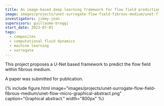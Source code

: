 ```yaml
---
title: An image-based deep learning framework for flow field prediction in arbitrary-sized fibrous microstructures
image: images/projects/unet-surrogate-flow-field-fibrous-medium/unet-flow-micro-graphical-abstract.png
investigators: jimmy-jean
supervisors: guillaume-broggi
start_date: 2023-07-01
tags:
  - composites
  - computational fluid dynamics
  - machine learning
  - surrogate
---
```


<!-- excerpt start -->
This project proposes a U-Net based framework to predict the flow field within fibrous medium.
<!-- excerpt end -->

 A paper was submitted for publication.

{%
  include figure.html
  image="images/projects/unet-surrogate-flow-field-fibrous-medium/unet-flow-micro-graphical-abstract.png"
  caption="Graphical abstract."
  width="800px"
%}